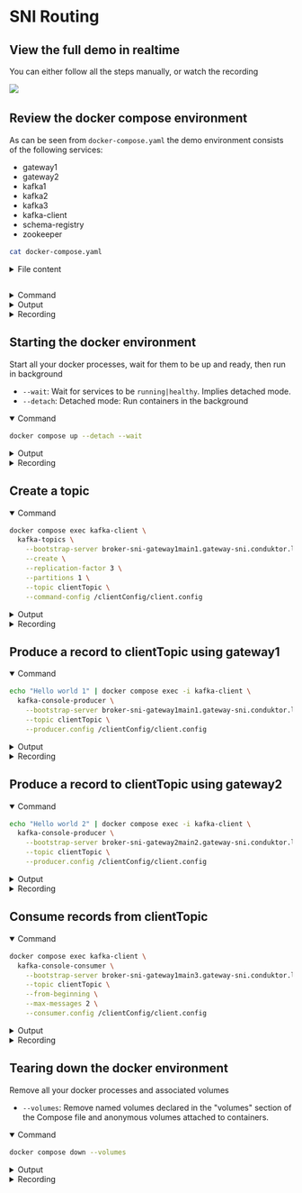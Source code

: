 # SNI Routing



## View the full demo in realtime




You can either follow all the steps manually, or watch the recording

![](images/sni-routing.gif)

## Review the docker compose environment

As can be seen from `docker-compose.yaml` the demo environment consists of the following services:

* gateway1
* gateway2
* kafka1
* kafka2
* kafka3
* kafka-client
* schema-registry
* zookeeper

```sh
cat docker-compose.yaml
```

<details>
<summary>File content</summary>

```yaml
version: '3.7'
services:
  zookeeper:
    image: confluentinc/cp-zookeeper:latest
    hostname: zookeeper
    container_name: zookeeper
    environment:
      ZOOKEEPER_CLIENT_PORT: 2801
      ZOOKEEPER_TICK_TIME: 2000
    healthcheck:
      test: nc -zv 0.0.0.0 2801 || exit 1
      interval: 5s
      retries: 25
  kafka1:
    hostname: kafka1
    container_name: kafka1
    image: confluentinc/cp-kafka:latest
    ports:
    - 19092:19092
    environment:
      KAFKA_BROKER_ID: 1
      KAFKA_ZOOKEEPER_CONNECT: zookeeper:2801
      KAFKA_LISTENERS: INTERNAL://:9092,EXTERNAL_SAME_HOST://:19092
      KAFKA_ADVERTISED_LISTENERS: INTERNAL://kafka1:9092,EXTERNAL_SAME_HOST://localhost:19092
      KAFKA_LISTENER_SECURITY_PROTOCOL_MAP: INTERNAL:PLAINTEXT,EXTERNAL_SAME_HOST:PLAINTEXT
      KAFKA_INTER_BROKER_LISTENER_NAME: INTERNAL
      KAFKA_GROUP_INITIAL_REBALANCE_DELAY_MS: 0
      KAFKA_LOG4J_LOGGERS: kafka.authorizer.logger=INFO
      KAFKA_LOG4J_ROOT_LOGLEVEL: WARN
      KAFKA_AUTO_CREATE_TOPICS_ENABLE: false
    depends_on:
      zookeeper:
        condition: service_healthy
    healthcheck:
      test: nc -zv kafka1 9092 || exit 1
      interval: 5s
      retries: 25
  kafka2:
    hostname: kafka2
    container_name: kafka2
    image: confluentinc/cp-kafka:latest
    ports:
    - 19093:19093
    environment:
      KAFKA_BROKER_ID: 2
      KAFKA_ZOOKEEPER_CONNECT: zookeeper:2801
      KAFKA_LISTENERS: INTERNAL://:9093,EXTERNAL_SAME_HOST://:19093
      KAFKA_ADVERTISED_LISTENERS: INTERNAL://kafka2:9093,EXTERNAL_SAME_HOST://localhost:19093
      KAFKA_LISTENER_SECURITY_PROTOCOL_MAP: INTERNAL:PLAINTEXT,EXTERNAL_SAME_HOST:PLAINTEXT
      KAFKA_INTER_BROKER_LISTENER_NAME: INTERNAL
      KAFKA_GROUP_INITIAL_REBALANCE_DELAY_MS: 0
      KAFKA_LOG4J_LOGGERS: kafka.authorizer.logger=INFO
      KAFKA_LOG4J_ROOT_LOGLEVEL: WARN
      KAFKA_AUTO_CREATE_TOPICS_ENABLE: false
    depends_on:
      zookeeper:
        condition: service_healthy
    healthcheck:
      test: nc -zv kafka2 9093 || exit 1
      interval: 5s
      retries: 25
  kafka3:
    image: confluentinc/cp-kafka:latest
    hostname: kafka3
    container_name: kafka3
    ports:
    - 19094:19094
    environment:
      KAFKA_BROKER_ID: 3
      KAFKA_ZOOKEEPER_CONNECT: zookeeper:2801
      KAFKA_LISTENERS: INTERNAL://:9094,EXTERNAL_SAME_HOST://:19094
      KAFKA_ADVERTISED_LISTENERS: INTERNAL://kafka3:9094,EXTERNAL_SAME_HOST://localhost:19094
      KAFKA_LISTENER_SECURITY_PROTOCOL_MAP: INTERNAL:PLAINTEXT,EXTERNAL_SAME_HOST:PLAINTEXT
      KAFKA_INTER_BROKER_LISTENER_NAME: INTERNAL
      KAFKA_GROUP_INITIAL_REBALANCE_DELAY_MS: 0
      KAFKA_LOG4J_LOGGERS: kafka.authorizer.logger=INFO
      KAFKA_LOG4J_ROOT_LOGLEVEL: WARN
      KAFKA_AUTO_CREATE_TOPICS_ENABLE: false
    depends_on:
      zookeeper:
        condition: service_healthy
    healthcheck:
      test: nc -zv kafka3 9094 || exit 1
      interval: 5s
      retries: 25
  schema-registry:
    image: confluentinc/cp-schema-registry:latest
    hostname: schema-registry
    container_name: schema-registry
    ports:
    - 8081:8081
    environment:
      SCHEMA_REGISTRY_HOST_NAME: schema-registry
      SCHEMA_REGISTRY_KAFKASTORE_BOOTSTRAP_SERVERS: kafka1:9092,kafka2:9093,kafka3:9094
      SCHEMA_REGISTRY_LOG4J_ROOT_LOGLEVEL: WARN
      SCHEMA_REGISTRY_LISTENERS: http://0.0.0.0:8081
      SCHEMA_REGISTRY_KAFKASTORE_TOPIC: _schemas
      SCHEMA_REGISTRY_SCHEMA_REGISTRY_GROUP_ID: schema-registry
    volumes:
    - type: bind
      source: .
      target: /clientConfig
      read_only: true
    depends_on:
      kafka1:
        condition: service_healthy
      kafka2:
        condition: service_healthy
      kafka3:
        condition: service_healthy
    healthcheck:
      test: nc -zv schema-registry 8081 || exit 1
      interval: 5s
      retries: 25
  gateway1:
    image: harbor.cdkt.dev/conduktor/conduktor-gateway
    hostname: gateway1
    container_name: gateway1
    environment:
      KAFKA_BOOTSTRAP_SERVERS: kafka1:9092,kafka2:9093,kafka3:9094
      GATEWAY_ADVERTISED_HOST: gateway-sni.conduktor.local
      GATEWAY_MODE: VCLUSTER
      GATEWAY_SECURITY_PROTOCOL: SSL
      GATEWAY_FEATURE_FLAGS_ANALYTICS: false
      GATEWAY_SSL_KEY_STORE_PATH: /config/keystore.jks
      GATEWAY_SSL_KEY_STORE_PASSWORD: 123456
      GATEWAY_SSL_KEY_PASSWORD: 123456
      GATEWAY_SSL_KEY_TYPE: pkcs12
      GATEWAY_ADVERTISED_HOST_PREFIX: broker-sni-gateway1
      GATEWAY_ROUTING_MECHANISM: host
    depends_on:
      kafka1:
        condition: service_healthy
      kafka2:
        condition: service_healthy
      kafka3:
        condition: service_healthy
    ports:
    - 6969:6969
    - 6970:6970
    - 6971:6971
    - 8888:8888
    healthcheck:
      test: curl localhost:8888/health
      interval: 5s
      retries: 25
    volumes:
    - type: bind
      source: .
      target: /config
      read_only: true
    networks:
      default:
        aliases:
        - broker-sni-gateway1main1.gateway-sni.conduktor.local
        - broker-sni-gateway1main2.gateway-sni.conduktor.local
        - broker-sni-gateway1main3.gateway-sni.conduktor.local
  gateway2:
    image: harbor.cdkt.dev/conduktor/conduktor-gateway
    hostname: gateway2
    container_name: gateway2
    environment:
      KAFKA_BOOTSTRAP_SERVERS: kafka1:9092,kafka2:9093,kafka3:9094
      GATEWAY_ADVERTISED_HOST: gateway-sni.conduktor.local
      GATEWAY_MODE: VCLUSTER
      GATEWAY_SECURITY_PROTOCOL: SSL
      GATEWAY_FEATURE_FLAGS_ANALYTICS: false
      GATEWAY_START_PORT: 7969
      GATEWAY_SSL_KEY_STORE_PATH: /config/keystore.jks
      GATEWAY_SSL_KEY_STORE_PASSWORD: 123456
      GATEWAY_SSL_KEY_PASSWORD: 123456
      GATEWAY_SSL_KEY_TYPE: jks
      GATEWAY_ADVERTISED_HOST_PREFIX: broker-sni-gateway2
      GATEWAY_ROUTING_MECHANISM: host
    depends_on:
      kafka1:
        condition: service_healthy
      kafka2:
        condition: service_healthy
      kafka3:
        condition: service_healthy
    ports:
    - 7969:7969
    - 7970:7970
    - 7971:7971
    - 8889:8888
    healthcheck:
      test: curl localhost:8888/health
      interval: 5s
      retries: 25
    volumes:
    - type: bind
      source: .
      target: /config
      read_only: true
    networks:
      default:
        aliases:
        - broker-sni-gateway2main1.gateway-sni.conduktor.local
        - broker-sni-gateway2main2.gateway-sni.conduktor.local
        - broker-sni-gateway2main3.gateway-sni.conduktor.local
  kafka-client:
    image: confluentinc/cp-kafka:latest
    hostname: kafka-client
    container_name: kafka-client
    command: sleep infinity
    volumes:
    - type: bind
      source: .
      target: /clientConfig
      read_only: true
networks:
  demo: null
```

</details>

## 



<details>
<summary>Command</summary>



```sh

rm *jks *key *p12 *crt

openssl req \
  -x509 \
  -newkey rsa:4096 \
  -sha256 \
  -days 3560 \
  -nodes \
  -keyout san.key \
  -out san.crt \
  -subj '/CN=username' \
  -extensions san \
  -config openssl.config

  openssl pkcs12 \
    -export \
    -in san.crt \
    -inkey san.key \
    -name brokers \
    -out san.p12 \
    -password "pass:123456"

  keytool \
    -noprompt \
    -alias brokers \
    -importkeystore \
    -deststorepass 123456 \
    -destkeystore keystore.jks \
    -srckeystore san.p12 \
    -srcstoretype PKCS12 \
    -srcstorepass 123456

  keytool \
    -noprompt \
    -import \
    -alias brokers \
    -file san.crt \
    -keypass 123456 \
    -destkeystore truststore.jks \
    -storepass 123456

echo """
security.protocol=SSL
ssl.truststore.location=/clientConfig/truststore.jks
ssl.truststore.password=123456
""" > client.config
```



</details>
<details>
<summary>Output</summary>

```
....+..+......+.+.....+.+.....+...+.+......+..+............+.+...+.....+...................+++++++++++++++++++++++++++++++++++++++++++++*......+.....+...+.+.....+......+.......+......+..+....+...+......+......+......+...+......+.....+...+......+++++++++++++++++++++++++++++++++++++++++++++*....+........+...+..........+..+............+....................................+..........+...............+......+...+++++
..........+..+......+.......+..+++++++++++++++++++++++++++++++++++++++++++++*...+....+..................+..+.+..+++++++++++++++++++++++++++++++++++++++++++++*......+.....+....+...+..............+....+.....+.......+...+..+....+........+...............+.+......+...+......+.....+.........+...+++++
-----
Importing keystore san.p12 to keystore.jks...
Certificate was added to keystore

```

</details>
<details>
<summary>Recording</summary>

![](images/sni-routing-step-04-SH.gif)

</details>

## Starting the docker environment

Start all your docker processes, wait for them to be up and ready, then run in background

* `--wait`: Wait for services to be `running|healthy`. Implies detached mode.
* `--detach`: Detached mode: Run containers in the background

<details open>
<summary>Command</summary>



```sh
docker compose up --detach --wait
```



</details>
<details>
<summary>Output</summary>

```
 Network sni-routing_default  Creating
 Network sni-routing_default  Created
 Container zookeeper  Creating
 Container kafka-client  Creating
 Container kafka-client  Created
 Container zookeeper  Created
 Container kafka3  Creating
 Container kafka1  Creating
 Container kafka2  Creating
 Container kafka1  Created
 Container kafka3  Created
 Container kafka2  Created
 Container gateway2  Creating
 Container gateway1  Creating
 Container schema-registry  Creating
 Container gateway2  Created
 Container gateway1  Created
 Container schema-registry  Created
 Container zookeeper  Starting
 Container kafka-client  Starting
 Container kafka-client  Started
 Container zookeeper  Started
 Container zookeeper  Waiting
 Container zookeeper  Waiting
 Container zookeeper  Waiting
 Container zookeeper  Healthy
 Container kafka2  Starting
 Container zookeeper  Healthy
 Container kafka1  Starting
 Container zookeeper  Healthy
 Container kafka3  Starting
 Container kafka3  Started
 Container kafka1  Started
 Container kafka2  Started
 Container kafka3  Waiting
 Container kafka1  Waiting
 Container kafka2  Waiting
 Container kafka1  Waiting
 Container kafka2  Waiting
 Container kafka3  Waiting
 Container kafka1  Waiting
 Container kafka2  Waiting
 Container kafka3  Waiting
 Container kafka3  Healthy
 Container kafka3  Healthy
 Container kafka3  Healthy
 Container kafka1  Healthy
 Container kafka1  Healthy
 Container kafka1  Healthy
 Container kafka2  Healthy
 Container gateway1  Starting
 Container kafka2  Healthy
 Container schema-registry  Starting
 Container kafka2  Healthy
 Container gateway2  Starting
 Container schema-registry  Started
 Container gateway1  Started
 Container gateway2  Started
 Container gateway1  Waiting
 Container gateway2  Waiting
 Container kafka-client  Waiting
 Container zookeeper  Waiting
 Container kafka1  Waiting
 Container kafka2  Waiting
 Container kafka3  Waiting
 Container schema-registry  Waiting
 Container zookeeper  Healthy
 Container kafka-client  Healthy
 Container kafka2  Healthy
 Container kafka3  Healthy
 Container kafka1  Healthy
 Container schema-registry  Healthy
 Container gateway2  Healthy
 Container gateway1  Healthy

```

</details>
<details>
<summary>Recording</summary>

![](images/sni-routing-step-05-DOCKER.gif)

</details>

## Create a topic



<details open>
<summary>Command</summary>



```sh
docker compose exec kafka-client \
  kafka-topics \
    --bootstrap-server broker-sni-gateway1main1.gateway-sni.conduktor.local:6969 \
    --create \
    --replication-factor 3 \
    --partitions 1 \
    --topic clientTopic \
    --command-config /clientConfig/client.config
```



</details>
<details>
<summary>Output</summary>

```
Created topic clientTopic.

```

</details>
<details>
<summary>Recording</summary>

![](images/sni-routing-step-06-SH.gif)

</details>

## Produce a record to clientTopic using gateway1



<details open>
<summary>Command</summary>



```sh
echo "Hello world 1" | docker compose exec -i kafka-client \
  kafka-console-producer \
    --bootstrap-server broker-sni-gateway1main1.gateway-sni.conduktor.local:6969 \
    --topic clientTopic \
    --producer.config /clientConfig/client.config
```



</details>
<details>
<summary>Output</summary>

```
step-07-SH-OUTPUT
```

</details>
<details>
<summary>Recording</summary>

![](images/sni-routing-step-07-SH.gif)

</details>

## Produce a record to clientTopic using gateway2



<details open>
<summary>Command</summary>



```sh
echo "Hello world 2" | docker compose exec -i kafka-client \
  kafka-console-producer \
    --bootstrap-server broker-sni-gateway2main2.gateway-sni.conduktor.local:6969 \
    --topic clientTopic \
    --producer.config /clientConfig/client.config
```



</details>
<details>
<summary>Output</summary>

```
step-08-SH-OUTPUT
```

</details>
<details>
<summary>Recording</summary>

![](images/sni-routing-step-08-SH.gif)

</details>

## Consume records from clientTopic



<details open>
<summary>Command</summary>



```sh
docker compose exec kafka-client \
  kafka-console-consumer \
    --bootstrap-server broker-sni-gateway1main3.gateway-sni.conduktor.local:6969 \
    --topic clientTopic \
    --from-beginning \
    --max-messages 2 \
    --consumer.config /clientConfig/client.config
```



</details>
<details>
<summary>Output</summary>

```
Hello world 1
Hello world 2
Processed a total of 2 messages

```

</details>
<details>
<summary>Recording</summary>

![](images/sni-routing-step-09-SH.gif)

</details>

## Tearing down the docker environment

Remove all your docker processes and associated volumes

* `--volumes`: Remove named volumes declared in the "volumes" section of the Compose file and anonymous volumes attached to containers.

<details open>
<summary>Command</summary>



```sh
docker compose down --volumes
```



</details>
<details>
<summary>Output</summary>

```
 Container gateway2  Stopping
 Container kafka-client  Stopping
 Container gateway1  Stopping
 Container schema-registry  Stopping
 Container gateway1  Stopped
 Container gateway1  Removing
 Container gateway1  Removed
 Container gateway2  Stopped
 Container gateway2  Removing
 Container gateway2  Removed
 Container schema-registry  Stopped
 Container schema-registry  Removing
 Container schema-registry  Removed
 Container kafka3  Stopping
 Container kafka1  Stopping
 Container kafka2  Stopping
 Container kafka3  Stopped
 Container kafka3  Removing
 Container kafka3  Removed
 Container kafka1  Stopped
 Container kafka1  Removing
 Container kafka1  Removed
 Container kafka-client  Stopped
 Container kafka-client  Removing
 Container kafka-client  Removed
 Container kafka2  Stopped
 Container kafka2  Removing
 Container kafka2  Removed
 Container zookeeper  Stopping
 Container zookeeper  Stopped
 Container zookeeper  Removing
 Container zookeeper  Removed
 Network sni-routing_default  Removing
 Network sni-routing_default  Removed

```

</details>
<details>
<summary>Recording</summary>

![](images/sni-routing-step-10-DOCKER.gif)

</details>

